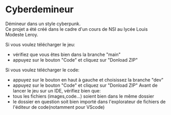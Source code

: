 # Cyberdemineur
Démineur dans un style cyberpunk.  
Ce projet a été créé dans le cadre d'un cours de NSI au lycée Louis Modeste Leroy.  
  
Si vous voulez télécharger le jeu:
- vérifiez que vous êtes bien dans la branche "main"
- appuyez sur le bouton "Code" et cliquez sur "Donload ZIP"
  
Si vous voulez télécharger le code:  
- appuyez sur le bouton en haut à gauche et choisissez la branche "dev"
- appuyez sur le bouton "Code" et cliquez sur "Donload ZIP"
Avant de lancer le jeu sur un IDE, vérifiez bien que:  
- tous les fichiers (images,code...) soient bien dans le même dossier
- le dossier en question soit bien importé dans l'explorateur de fichiers de l'éditeur de code(notamment pour VScode)